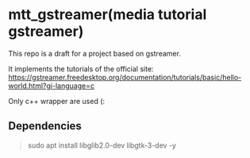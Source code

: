 # mtt_gstreamer(media tutorial gstreamer)
This repo is a draft for a project based on gstreamer. 

It implements the tutorials of the official site:
https://gstreamer.freedesktop.org/documentation/tutorials/basic/hello-world.html?gi-language=c

Only c++ wrapper are used (:

## Dependencies
>sudo apt install libglib2.0-dev libgtk-3-dev -y
